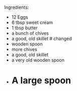 Ingredients:

- 12 Eggs
- 6 tbsp sweet cream
- 1 tbsp butter
- a bunch of chives
- a good, old skillet # changed
- wooden spoon
- more chives
- a good, old skillet
- a very old wooden spoon
- # A large spoon
